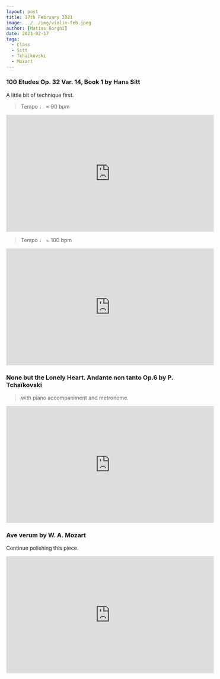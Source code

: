 ```yaml
---
layout: post
title: 17th February 2021
image: ../../img/violin-feb.jpeg
author: [Matias Borghi]
date: 2021-02-17
tags:
  - Class
  - Sitt
  - Tchaïkovski
  - Mozart
---
```



### 100 Etudes Op. 32 Var. 14, Book 1 by Hans Sitt

A little bit of technique first.

> Tempo ♩ = 90 bpm

<iframe width="560" height="315" src="https://www.youtube.com/embed/OSVrnNK08Dk" frameborder="0" allow="accelerometer; autoplay; clipboard-write; encrypted-media; gyroscope; picture-in-picture" allowfullscreen></iframe>

> Tempo ♩ = 100 bpm

<iframe width="560" height="315" src="https://www.youtube.com/embed/UgspUoZNnYc" frameborder="0" allow="accelerometer; autoplay; clipboard-write; encrypted-media; gyroscope; picture-in-picture" allowfullscreen></iframe>

### None but the Lonely Heart. Andante non tanto Op.6 by P. Tchaïkovski

> with piano accompaniment and metronome.

<iframe width="560" height="315" src="https://www.youtube.com/embed/pCwWAzg9pgo" frameborder="0" allow="accelerometer; autoplay; clipboard-write; encrypted-media; gyroscope; picture-in-picture" allowfullscreen></iframe>

### Ave verum by W. A. Mozart

Continue polishing this piece.

<iframe width="560" height="315" src="https://www.youtube.com/embed/WtmIsKNA9dw" frameborder="0" allow="accelerometer; autoplay; clipboard-write; encrypted-media; gyroscope; picture-in-picture" allowfullscreen></iframe>